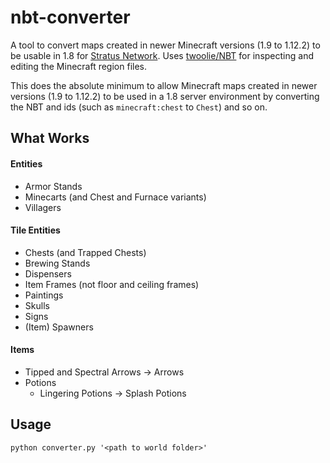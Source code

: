 # nbt-converter

A tool to convert maps created in newer Minecraft versions (1.9 to 1.12.2) to be usable in 1.8 for [Stratus Network](https://github.com/StratusNetwork). Uses [twoolie/NBT](https://github.com/twoolie/NBT) for inspecting and editing the Minecraft region files.

This does the absolute minimum to allow Minecraft maps created in newer versions (1.9 to 1.12.2) to be used in a 1.8 server environment by converting the NBT and ids (such as `minecraft:chest` to `Chest`) and so on.

## What Works

#### Entities
- Armor Stands
- Minecarts (and Chest and Furnace variants)
- Villagers

#### Tile Entities
- Chests (and Trapped Chests)
- Brewing Stands
- Dispensers
- Item Frames (not floor and ceiling frames)
- Paintings
- Skulls
- Signs
- (Item) Spawners

#### Items

- Tipped and Spectral Arrows -> Arrows
- Potions
  - Lingering Potions -> Splash Potions

## Usage

`python converter.py '<path to world folder>'`
